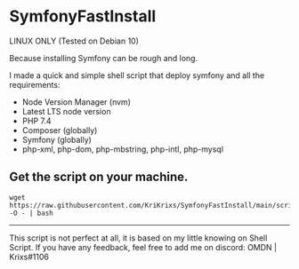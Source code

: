 # SymfonyFastInstall

LINUX ONLY (Tested on Debian 10)

Because installing Symfony can be rough and long.

I made a quick and simple shell script that deploy symfony and all the requirements:
- Node Version Manager (nvm)
- Latest LTS node version
- PHP 7.4
- Composer (globally)
- Symfony (globally)
- php-xml, php-dom, php-mbstring, php-intl, php-mysql

## Get the script on your machine.

```
wget https://raw.githubusercontent.com/KriKrixs/SymfonyFastInstall/main/script.sh -O - | bash
```

------------

This script is not perfect at all, it is based on my little knowing on Shell Script.
If you have any feedback, feel free to add me on discord: OMDN | Krixs#1106
